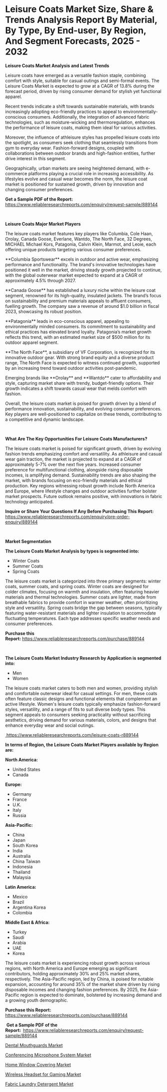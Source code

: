 <p><h1>Leisure Coats Market Size, Share & Trends Analysis Report By Material, By Type, By End-user, By Region, And Segment Forecasts, 2025 - 2032</h1></p><p><strong>Leisure Coats Market Analysis and Latest Trends</strong></p>
<p><p>Leisure coats have emerged as a versatile fashion staple, combining comfort with style, suitable for casual outings and semi-formal events. The Leisure Coats Market is expected to grow at a CAGR of 13.8% during the forecast period, driven by rising consumer demand for stylish yet functional apparel. </p><p>Recent trends indicate a shift towards sustainable materials, with brands increasingly adopting eco-friendly practices to appeal to environmentally-conscious consumers. Additionally, the integration of advanced fabric technologies, such as moisture-wicking and thermoregulation, enhances the performance of leisure coats, making them ideal for various activities.</p><p>Moreover, the influence of athleisure styles has propelled leisure coats into the spotlight, as consumers seek clothing that seamlessly transitions from gym to everyday wear. Fashion-forward designs, coupled with collaborations between outdoor brands and high-fashion entities, further drive interest in this segment. </p><p>Geographically, urban markets are seeing heightened demand, with e-commerce platforms playing a crucial role in increasing accessibility. As lifestyles evolve and casual wear becomes the norm, the leisure coat market is positioned for sustained growth, driven by innovation and changing consumer preferences.</p></p>
<p><strong>Get a Sample PDF of the Report:&nbsp;</strong> <a href="https://www.reliableresearchreports.com/enquiry/request-sample/889144?utm_campaign=24&utm_medium=2&utm_source=Github&utm_content=ia&utm_term=04042025&utm_id=leisure-coats">https://www.reliableresearchreports.com/enquiry/request-sample/889144</a></p>
<p>&nbsp;</p>
<p><strong>Leisure Coats Major Market Players</strong></p>
<p><p>The leisure coats market features key players like Columbia, Cole Haan, Orolay, Canada Goose, Everlane, Wantdo, The North Face, 32 Degrees, MICHAEL Michael Kors, Patagonia, Calvin Klein, Marmot, and Leoie, each offering unique products targeting various consumer preferences.</p><p>**Columbia Sportswear** excels in outdoor and active wear, emphasizing performance and functionality. The brand's innovative technologies have positioned it well in the market, driving steady growth projected to continue, with the global outerwear market expected to expand at a CAGR of approximately 4.5% through 2027.</p><p>**Canada Goose** has established a luxury niche within the leisure coat segment, renowned for its high-quality, insulated jackets. The brand’s focus on sustainability and premium materials appeals to affluent consumers, fuelling growth. The company saw a revenue of around $1.0 billion in fiscal 2023, showcasing its robust position.</p><p>**Patagonia** leads in eco-conscious apparel, appealing to environmentally minded consumers. Its commitment to sustainability and ethical practices has elevated brand loyalty. Patagonia’s market growth reflects this trend, with an estimated market size of $500 million for its outdoor apparel segment.</p><p>**The North Face**, a subsidiary of VF Corporation, is recognized for its innovative outdoor gear. With strong brand equity and a diverse product range, The North Face is expected to witness continued growth, supported by an increasing trend toward outdoor activities post-pandemic.</p><p>Emerging brands like **Orolay** and **Wantdo** cater to affordability and style, capturing market share with trendy, budget-friendly options. Their growth indicates a shift towards casual wear that melds comfort with fashion.</p><p>Overall, the leisure coats market is poised for growth driven by a blend of performance innovation, sustainability, and evolving consumer preferences. Key players are well-positioned to capitalize on these trends, contributing to a competitive and dynamic landscape.</p></p>
<p>&nbsp;</p>
<p><strong>What Are The Key Opportunities For Leisure Coats Manufacturers?</strong></p>
<p><p>The leisure coats market is poised for significant growth, driven by evolving fashion trends emphasizing comfort and versatility. As athleisure and casual wear gain traction, the market is projected to expand at a CAGR of approximately 5-7% over the next five years. Increased consumer preference for multifunctional clothing, alongside rising disposable incomes, is amplifying demand. Sustainability trends are also shaping the market, with brands focusing on eco-friendly materials and ethical production. Key regions witnessing robust growth include North America and Europe, where lifestyle changes and outdoor activities further bolster market prospects. Future outlook remains positive, with innovations in fabric technology anticipated.</p></p>
<p><strong>Inquire or Share Your Questions If Any Before Purchasing This Report:</strong> <a href="https://www.reliableresearchreports.com/enquiry/pre-order-enquiry/889144?utm_campaign=24&utm_medium=2&utm_source=Github&utm_content=ia&utm_term=04042025&utm_id=leisure-coats">https://www.reliableresearchreports.com/enquiry/pre-order-enquiry/889144</a></p>
<p>&nbsp;</p>
<p><strong>Market Segmentation</strong></p>
<p><strong>The Leisure Coats Market Analysis by types is segmented into:</strong></p>
<p><ul><li>Winter Coats</li><li>Summer Coats</li><li>Spring Coats</li></ul></p>
<p><p>The leisure coats market is categorized into three primary segments: winter coats, summer coats, and spring coats. Winter coats are designed for colder climates, focusing on warmth and insulation, often featuring heavier materials and thermal technologies. Summer coats are lighter, made from breathable fabrics to provide comfort in warmer weather, often prioritizing style and versatility. Spring coats bridge the gap between seasons, typically featuring water-resistant materials and lighter insulation to accommodate fluctuating temperatures. Each type addresses specific weather needs and consumer preferences.</p></p>
<p><strong>Purchase this Report:&nbsp;</strong><a href="https://www.reliableresearchreports.com/purchase/889144?utm_campaign=24&utm_medium=2&utm_source=Github&utm_content=ia&utm_term=04042025&utm_id=leisure-coats">https://www.reliableresearchreports.com/purchase/889144</a></p>
<p>&nbsp;</p>
<p><strong>The Leisure Coats Market Industry Research by Application is segmented into:</strong></p>
<p><ul><li>Men</li><li>Women</li></ul></p>
<p><p>The leisure coats market caters to both men and women, providing stylish and comfortable outerwear ideal for casual settings. For men, these coats often feature classic designs and functional elements that complement an active lifestyle. Women's leisure coats typically emphasize fashion-forward styles, versatility, and a range of fits to suit diverse body types. This segment appeals to consumers seeking practicality without sacrificing aesthetics, driving demand for various materials, colors, and designs that enhance everyday wear and social outings.</p></p>
<p><a href="https://www.reliableresearchreports.com/leisure-coats-r889144?utm_campaign=24&utm_medium=2&utm_source=Github&utm_content=ia&utm_term=04042025&utm_id=leisure-coats">&nbsp;https://www.reliableresearchreports.com/leisure-coats-r889144</a></p>
<p><strong>In terms of Region, the Leisure Coats Market Players available by Region are:</strong></p>
<p>
    <p> <strong> North America: </strong>
        <ul>
            <li>United States</li>
            <li>Canada</li>
        </ul>
        </p> 
    <p> <strong> Europe: </strong>
        <ul>
            <li>Germany</li>
            <li>France</li>
            <li>U.K.</li>
            <li>Italy</li>
            <li>Russia</li>
        </ul>
        </p> 
    <p> <strong> Asia-Pacific: </strong>
        <ul>
            <li>China</li>
            <li>Japan</li>
            <li>South Korea</li>
            <li>India</li>
            <li>Australia</li>
            <li>China Taiwan</li>
            <li>Indonesia</li>
            <li>Thailand</li>
            <li>Malaysia</li>
        </ul>
        </p> 
    <p> <strong> Latin America: </strong>
        <ul>
            <li>Mexico</li>
            <li>Brazil</li>
            <li>Argentina Korea</li>
            <li>Colombia</li>
        </ul>
        </p> 
    <p> <strong> Middle East & Africa: </strong>
        <ul>
            <li>Turkey</li>
            <li>Saudi</li>
            <li>Arabia</li>
            <li>UAE</li>
            <li>Korea</li>
        </ul>
    </p>
    </p>
<p><p>The leisure coats market is experiencing robust growth across various regions, with North America and Europe emerging as significant contributors, holding approximately 30% and 25% market shares, respectively. The Asia-Pacific region, led by China, is poised for notable expansion, accounting for around 35% of the market share driven by rising disposable incomes and changing fashion preferences. By 2025, the Asia-Pacific region is expected to dominate, bolstered by increasing demand and a growing youth demographic.</p></p>
<p><strong>Purchase this Report: </strong><a href="https://www.reliableresearchreports.com/purchase/889144?utm_campaign=24&utm_medium=2&utm_source=Github&utm_content=ia&utm_term=04042025&utm_id=leisure-coats">https://www.reliableresearchreports.com/purchase/889144</a></p>
<p>&nbsp;<strong>Get a Sample PDF of the Report:&nbsp;&nbsp;</strong><a href="https://www.reliableresearchreports.com/enquiry/request-sample/889144?utm_campaign=24&utm_medium=2&utm_source=Github&utm_content=ia&utm_term=04042025&utm_id=leisure-coats">https://www.reliableresearchreports.com/enquiry/request-sample/889144</a></p>
<p><strong></strong></p>
<p><p><a href="https://github.com/blauetrelawz/Market-Research-Report-List-1/blob/main/dental-mouthguards-market.md?utm_campaign=24&utm_medium=2&utm_source=Github&utm_content=ia&utm_term=04042025&utm_id=leisure-coats">Dental Mouthguards Market</a></p><p><a href="https://github.com/porstgowinjq/Market-Research-Report-List-1/blob/main/conferencing-microphone-system-market.md?utm_campaign=24&utm_medium=2&utm_source=Github&utm_content=ia&utm_term=04042025&utm_id=leisure-coats">Conferencing Microphone System Market</a></p><p><a href="https://github.com/gassmkalay/Market-Research-Report-List-1/blob/main/home-window-covering-market.md?utm_campaign=24&utm_medium=2&utm_source=Github&utm_content=ia&utm_term=04042025&utm_id=leisure-coats">Home Window Covering Market</a></p><p><a href="https://github.com/ximensbisade/Market-Research-Report-List-1/blob/main/wireless-headset-for-gaming-market.md?utm_campaign=24&utm_medium=2&utm_source=Github&utm_content=ia&utm_term=04042025&utm_id=leisure-coats">Wireless Headset for Gaming Market</a></p><p><a href="https://github.com/amagloeaad54/Market-Research-Report-List-1/blob/main/fabric-laundry-detergent-market.md?utm_campaign=24&utm_medium=2&utm_source=Github&utm_content=ia&utm_term=04042025&utm_id=leisure-coats">Fabric Laundry Detergent Market</a></p></p>